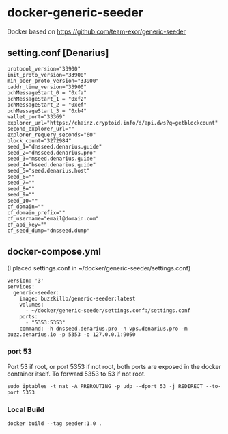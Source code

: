# docker-generic-seeder  
Docker based on https://github.com/team-exor/generic-seeder  
## setting.conf [Denarius]  
```
protocol_version="33900"
init_proto_version="33900"
min_peer_proto_version="33900"
caddr_time_version="33900"
pchMessageStart_0 = "0xfa"
pchMessageStart_1 = "0xf2"
pchMessageStart_2 = "0xef"
pchMessageStart_3 = "0xb4"
wallet_port="33369"
explorer_url="https://chainz.cryptoid.info/d/api.dws?q=getblockcount"
second_explorer_url=""
explorer_requery_seconds="60"
block_count="3272984"
seed_1="dnsseed.denarius.guide"
seed_2="dnsseed.denarius.pro"
seed_3="mseed.denarius.guide"
seed_4="bseed.denarius.guide"
seed_5="seed.denarius.host"
seed_6=""
seed_7=""
seed_8=""
seed_9=""
seed_10=""
cf_domain=""
cf_domain_prefix=""
cf_username="email@domain.com"
cf_api_key=""
cf_seed_dump="dnsseed.dump"
```
## docker-compose.yml  
(I placed settings.conf in ~/docker/generic-seeder/settings.conf)  
```
version: '3'
services:
  generic-seeder:
    image: buzzkillb/generic-seeder:latest
    volumes:
      - ~/docker/generic-seeder/settings.conf:/settings.conf
    ports:
      - "5353:5353"
    command: -h dnsseed.denarius.pro -n vps.denarius.pro -m buzz.denarius.io -p 5353 -o 127.0.0.1:9050
```
### port 53  
Port 53 if root, or port 5353 if not root, both ports are exposed in the docker container itself. To forward 5353 to 53 if not root.  
```
sudo iptables -t nat -A PREROUTING -p udp --dport 53 -j REDIRECT --to-port 5353
```
### Local Build  
```
docker build --tag seeder:1.0 .
```
